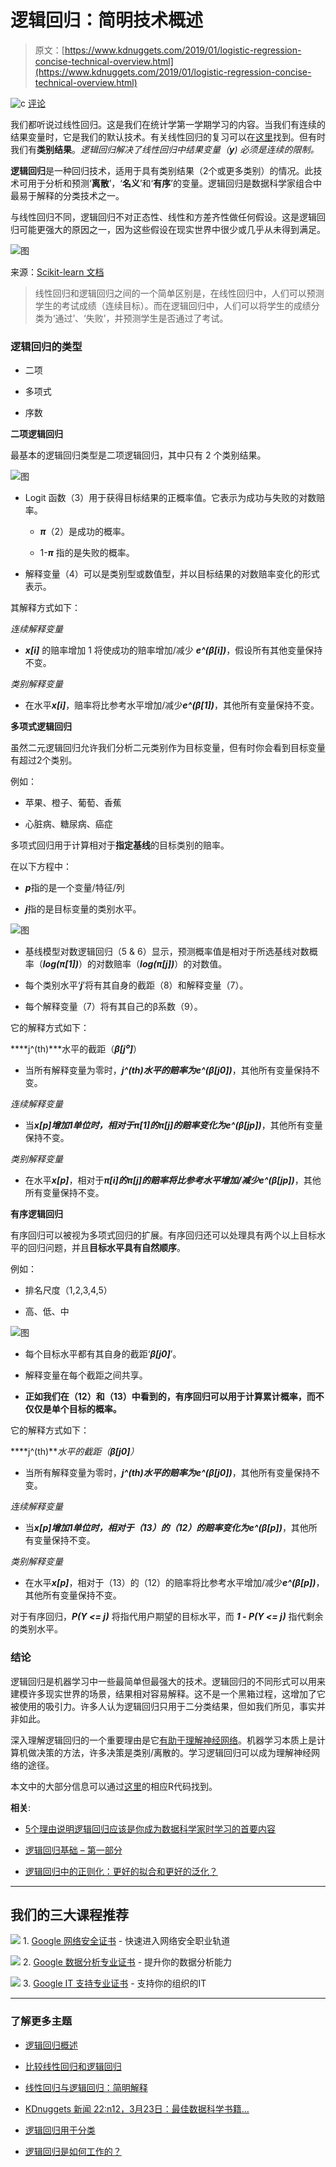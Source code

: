 # 逻辑回归：简明技术概述

> 原文：[https://www.kdnuggets.com/2019/01/logistic-regression-concise-technical-overview.html](https://www.kdnuggets.com/2019/01/logistic-regression-concise-technical-overview.html)

![c](../Images/3d9c022da2d331bb56691a9617b91b90.png) [评论](#comments)

我们都听说过线性回归。这是我们在统计学第一学期学习的内容。当我们有连续的结果变量时，它是我们的默认技术。有关线性回归的复习可以在[这里](/2016/11/linear-regression-least-squares-matrix-multiplication-concise-technical-overview.html)找到。但有时我们有**类别结果**。*逻辑回归解决了线性回归中结果变量（***y***) 必须是连续的限制。*

**逻辑回归**是一种回归技术，适用于具有类别结果（2个或更多类别）的情况。此技术可用于分析和预测‘**离散**’，‘**名义**’和‘**有序**’的变量。逻辑回归是数据科学家组合中最易于解释的分类技术之一。

与线性回归不同，逻辑回归不对正态性、线性和方差齐性做任何假设。这是逻辑回归可能更强大的原因之一，因为这些假设在现实世界中很少或几乎从未得到满足。

![图](../Images/852f8c8152e5a18b86c5d7b012c77737.png)

来源：[Scikit-learn 文档](https://scikit-learn.org/stable/auto_examples/linear_model/plot_logistic.html#sphx-glr-auto-examples-linear-model-plot-logistic-py)

> 线性回归和逻辑回归之间的一个简单区别是，在线性回归中，人们可以预测学生的考试成绩（连续目标）。而在逻辑回归中，人们可以将学生的成绩分类为‘通过’、‘失败’，并预测学生是否通过了考试。

### 逻辑回归的类型

+   二项

+   多项式

+   序数

**二项逻辑回归**

最基本的逻辑回归类型是二项逻辑回归，其中只有 2 个类别结果。

![图](../Images/a5ed8aca467faeb620b2e9b63e3f10c6.png)

+   Logit 函数（3）用于获得目标结果的正概率值。它表示为成功与失败的对数赔率。

    +   ***π***（2）是成功的概率。

    +   1-***π*** 指的是失败的概率。

+   解释变量（4）可以是类别型或数值型，并以目标结果的对数赔率变化的形式表示。

其解释方式如下：

*连续解释变量*

+   ***x[i]*** 的赔率增加 1 将使成功的赔率增加/减少 ***e^(β[i])***，假设所有其他变量保持不变。

*类别解释变量*

+   在水平***x[i]***，赔率将比参考水平增加/减少***e^(β[1])***，其他所有变量保持不变。

**多项式逻辑回归**

虽然二元逻辑回归允许我们分析二元类别作为目标变量，但有时你会看到目标变量有超过2个类别。

例如：

+   苹果、橙子、葡萄、香蕉

+   心脏病、糖尿病、癌症

多项式回归用于计算相对于**指定基线**的目标类别的赔率。

在以下方程中：

+   ***p***指的是一个变量/特征/列

+   ***j***指的是目标变量的类别水平。

![图](../Images/06e2711e1aa88573c6940c564808ee08.png)

+   基线模型对数逻辑回归（5 & 6）显示，预测概率值是相对于所选基线对数概率（***log(π[1])***）的对数赔率（***log(π[j])***）的对数值。

+   每个类别水平‘***j***’将有其自身的截距（8）和解释变量（7）。

+   每个解释变量（7）将有其自己的β系数（9）。

它的解释方式如下：

****j^(th)***水平的截距（***β[j⁰]***）

+   当所有解释变量为零时，***j^(th)***水平的赔率为***e^(β[j0])***，其他所有变量保持不变。

*连续解释变量*

+   当***x[p]***增加1单位时，相对于***π[1]***的***π[j]***的赔率变化为***e^(β[jp])***，其他所有变量保持不变。

*类别解释变量*

+   在水平***x[p]***，相对于***π[i]***的***π[j]***的赔率将比参考水平增加/减少***e^(β[jp])***，其他所有变量保持不变。

**有序逻辑回归**

有序回归可以被视为多项式回归的扩展。有序回归还可以处理具有两个以上目标水平的回归问题，并且**目标水平具有自然顺序**。

例如：

+   排名尺度（1,2,3,4,5）

+   高、低、中

![图](../Images/2661968a0e56acb83e922219847ad236.png)

+   每个目标水平都有其自身的截距‘***β[j0]***’。

+   解释变量在每个截距之间共享。

+   **正如我们在（12）和（13）中看到的，有序回归可以用于计算累计概率，而不仅仅是单个目标的概率。**

它的解释方式如下：

****j^(th)***水平的截距（***β[j0]***）*

+   当所有解释变量为零时，***j^(th)***水平的赔率为***e^(β[j0])***，其他所有变量保持不变。

*连续解释变量*

+   当***x[p]***增加1单位时，相对于（13）的（12）的赔率变化为***e^(β[p])***，其他所有变量保持不变。

*类别解释变量*

+   在水平***x[p]***，相对于（13）的（12）的赔率将比参考水平增加/减少***e^(β[p])***，其他所有变量保持不变。

对于有序回归，***P(Y <= j)*** 将指代用户期望的目标水平，而 ***1 - P(Y <= j)*** 指代剩余的类别水平。

### 结论

逻辑回归是机器学习中一些最简单但最强大的技术。逻辑回归的不同形式可以用来建模许多现实世界的场景，结果相对容易解释。这不是一个黑箱过程，这增加了它被使用的吸引力。许多人认为逻辑回归只用于二分类结果，但如我们所见，事实并非如此。

深入理解逻辑回归的一个重要理由是它[有助于理解神经网络](https://stats.stackexchange.com/questions/43538/difference-between-logistic-regression-and-neural-networks)。机器学习本质上是计算机做决策的方法，许多决策是类别/离散的。学习逻辑回归可以成为理解神经网络的途径。

本文中的大部分信息可以通过[这里](http://www.chrisbilder.com/categorical/)的相应R代码找到。

**相关**:

+   [5个理由说明逻辑回归应该是你成为数据科学家时学习的首要内容](/2018/05/5-reasons-logistic-regression-first-data-scientist.html)

+   [逻辑回归基础 – 第一部分](/2016/08/primer-logistic-regression-part-1.html)

+   [逻辑回归中的正则化：更好的拟合和更好的泛化？](/2016/06/regularization-logistic-regression.html)

* * *

## 我们的三大课程推荐

![](../Images/0244c01ba9267c002ef39d4907e0b8fb.png) 1\. [Google 网络安全证书](https://www.kdnuggets.com/google-cybersecurity) - 快速进入网络安全职业轨道

![](../Images/e225c49c3c91745821c8c0368bf04711.png) 2\. [Google 数据分析专业证书](https://www.kdnuggets.com/google-data-analytics) - 提升你的数据分析能力

![](../Images/0244c01ba9267c002ef39d4907e0b8fb.png) 3\. [Google IT 支持专业证书](https://www.kdnuggets.com/google-itsupport) - 支持你的组织的IT

* * *

### 了解更多主题

+   [逻辑回归概述](https://www.kdnuggets.com/2022/02/overview-logistic-regression.html)

+   [比较线性回归和逻辑回归](https://www.kdnuggets.com/2022/11/comparing-linear-logistic-regression.html)

+   [线性回归与逻辑回归：简明解释](https://www.kdnuggets.com/2022/03/linear-logistic-regression-succinct-explanation.html)

+   [KDnuggets 新闻 22:n12，3月23日：最佳数据科学书籍…](https://www.kdnuggets.com/2022/n12.html)

+   [逻辑回归用于分类](https://www.kdnuggets.com/2022/04/logistic-regression-classification.html)

+   [逻辑回归是如何工作的？](https://www.kdnuggets.com/2022/07/logistic-regression-work.html)
